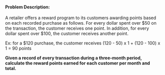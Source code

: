 #### **Problem Description:**
A retailer offers a reward program to its customers awarding points based on each recorded
purchase as follows. For every dollar spent over $50 on the transaction, the customer receives one point. In addition, for every dollar spent over $100, the customer receives another point.

Ex: for a $120 purchase, the customer receives
(120 - 50) x 1 + (120 - 100) x 1 = 90 points

**Given a record of every transaction during a three-month period, calculate the reward points
earned for each customer per month and total.**